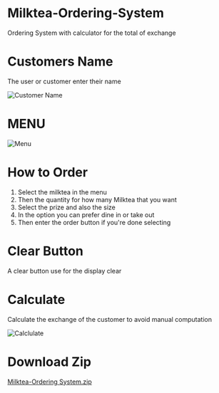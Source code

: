 # Milktea-Ordering-System
 Ordering System with calculator for the total of exchange 
# Customers Name
The user or customer enter their name

![Customer Name](https://github.com/JuanitoTamboong/Milktea-Ordering-System/assets/93064994/1ed04435-4ab8-4cb8-b107-d26ab8bbb01b)
# MENU
![Menu](https://github.com/JuanitoTamboong/Milktea-Ordering-System/assets/93064994/a8c49e27-8a8e-4db6-8ce3-82f97d921345)
# How to Order 

1. Select the milktea in the menu 
2. Then the quantity for how many Milktea that you want
3. Select the prize and also the size
4. In the option you can prefer dine in or take out
5. Then enter the order button if you're done selecting
# Clear Button 
A clear button use for the display clear

# Calculate
Calculate the exchange of the customer to avoid manual computation

![Calclulate](https://github.com/JuanitoTamboong/Milktea-Ordering-System/assets/93064994/194c4622-b1a7-4050-94d1-7e816ef48175)

# Download Zip 
[Milktea-Ordering System.zip](https://github.com/JuanitoTamboong/Milktea-Ordering-System/files/14647483/Milktea-Ordering.System.zip)
